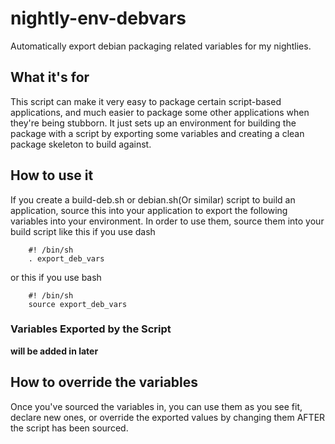 # nightly-env-debvars
Automatically export debian packaging related variables for my nightlies.

## What it's for

This script can make it very easy to package certain script-based
applications, and much easier to package some other applications when
they're being stubborn. It just sets up an environment for building the
package with a script by exporting some variables and creating a clean
package skeleton to build against.

## How to use it

If you create a build-deb.sh or debian.sh(Or similar) script to build
an application, source this into your application to export the following
variables into your environment. In order to use them, source them into
your build script like this if you use dash

        #! /bin/sh
        . export_deb_vars

or this if you use bash

        #! /bin/sh
        source export_deb_vars

### Variables Exported by the Script

**will be added in later**

## How to override the variables

Once you've sourced the variables in, you can use them as you see fit,
declare new ones, or override the exported values by changing them
AFTER the script has been sourced.
